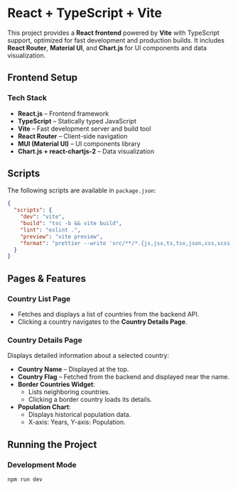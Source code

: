 # React + TypeScript + Vite  

This project provides a **React frontend** powered by **Vite** with TypeScript support, optimized for fast development and production builds. It includes **React Router**, **Material UI**, and **Chart.js** for UI components and data visualization.  

## Frontend Setup  

### Tech Stack  

- **React.js** – Frontend framework  
- **TypeScript** – Statically typed JavaScript  
- **Vite** – Fast development server and build tool  
- **React Router** – Client-side navigation  
- **MUI (Material UI)** – UI components library  
- **Chart.js + react-chartjs-2** – Data visualization  

## Scripts  

The following scripts are available in `package.json`:  

```json
{
  "scripts": {
    "dev": "vite",
    "build": "tsc -b && vite build",
    "lint": "eslint .",
    "preview": "vite preview",
    "format": "prettier --write 'src/**/*.{js,jsx,ts,tsx,json,css,scss,md}'"
  }
}
```  

## Pages & Features  

### **Country List Page**  

- Fetches and displays a list of countries from the backend API.  
- Clicking a country navigates to the **Country Details Page**.  

### **Country Details Page**  

Displays detailed information about a selected country:  

- **Country Name** – Displayed at the top.  
- **Country Flag** – Fetched from the backend and displayed near the name.  
- **Border Countries Widget**:  
  - Lists neighboring countries.  
  - Clicking a border country loads its details.  
- **Population Chart**:  
  - Displays historical population data.  
  - X-axis: Years, Y-axis: Population.  

## Running the Project  

### **Development Mode**  

```sh
npm run dev
```  